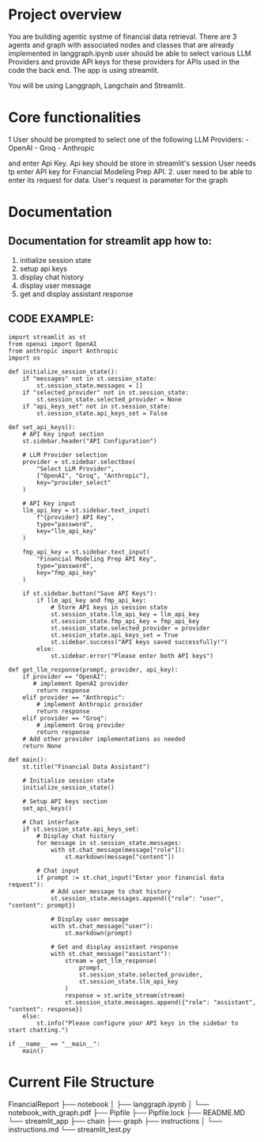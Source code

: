 # Project overview
You are building agentic systme of financial data retrieval. 
There are 3 agents and graph with associated nodes and classes that are already implemented in langgraph.ipynb 
user should be able to select various  LLM Providers and provide API keys for these providers for APIs used in the code the back end. The app is using streamlit.

You will be using Langgraph, Langchain and Streamlit.

# Core functionalities
1 User should be prompted to select one of the following LLM Providers:
    - OpenAI
    - Groq
    - Anthropic

and enter Api Key. Api key should be store in streamlit's session 
User needs tp enter API key for Financial Modeling Prep API.
2. user need to be able to enter its request for data. User's request is parameter for the graph 
# Documentation
## Documentation for streamlit app how to:
1. initialize session state
2. setup api keys
3. display chat history
4. display user message
5. get and display assistant response
## CODE EXAMPLE:
```
import streamlit as st
from openai import OpenAI
from anthropic import Anthropic
import os

def initialize_session_state():
    if "messages" not in st.session_state:
        st.session_state.messages = []
    if "selected_provider" not in st.session_state:
        st.session_state.selected_provider = None
    if "api_keys_set" not in st.session_state:
        st.session_state.api_keys_set = False

def set_api_keys():
    # API Key input section
    st.sidebar.header("API Configuration")
    
    # LLM Provider selection
    provider = st.sidebar.selectbox(
        "Select LLM Provider",
        ["OpenAI", "Groq", "Anthropic"],
        key="provider_select"
    )
    
    # API Key input
    llm_api_key = st.sidebar.text_input(
        f"{provider} API Key",
        type="password",
        key="llm_api_key"
    )
    
    fmp_api_key = st.sidebar.text_input(
        "Financial Modeling Prep API Key",
        type="password",
        key="fmp_api_key"
    )
    
    if st.sidebar.button("Save API Keys"):
        if llm_api_key and fmp_api_key:
            # Store API keys in session state
            st.session_state.llm_api_key = llm_api_key
            st.session_state.fmp_api_key = fmp_api_key
            st.session_state.selected_provider = provider
            st.session_state.api_keys_set = True
            st.sidebar.success("API keys saved successfully!")
        else:
            st.sidebar.error("Please enter both API keys")

def get_llm_response(prompt, provider, api_key):
    if provider == "OpenAI":
       # implement OpenAI provider
        return response
    elif provider == "Anthropic":
        # implement Anthropic provider
        return response
    elif provider == "Groq":
        # implement Groq provider
        return response
    # Add other provider implementations as needed
    return None

def main():
    st.title("Financial Data Assistant")
    
    # Initialize session state
    initialize_session_state()
    
    # Setup API keys section
    set_api_keys()
    
    # Chat interface
    if st.session_state.api_keys_set:
        # Display chat history
        for message in st.session_state.messages:
            with st.chat_message(message["role"]):
                st.markdown(message["content"])
        
        # Chat input
        if prompt := st.chat_input("Enter your financial data request"):
            # Add user message to chat history
            st.session_state.messages.append({"role": "user", "content": prompt})
            
            # Display user message
            with st.chat_message("user"):
                st.markdown(prompt)
            
            # Get and display assistant response
            with st.chat_message("assistant"):
                stream = get_llm_response(
                    prompt,
                    st.session_state.selected_provider,
                    st.session_state.llm_api_key
                )
                response = st.write_stream(stream)
                st.session_state.messages.append({"role": "assistant", "content": response})
    else:
        st.info("Please configure your API keys in the sidebar to start chatting.")

if __name__ == "__main__":
    main()
```

# Current File Structure
FinancialReport
├── notebook
│   ├── langgraph.ipynb
│   └── notebook_with_graph.pdf
├── Pipfile
├── Pipfile.lock
├── README.MD
└── streamlit_app
    ├── chain
    ├── graph
    ├── instructions
    │   └── instructions.md
    └── streamlit_test.py